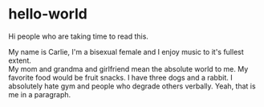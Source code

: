 # hello-world
Hi people who are taking time to read this. 

My name is Carlie, I'm a bisexual female and I enjoy music to it's fullest extent.  
My mom and grandma and girlfriend mean the absolute world to me. My favorite food would be fruit snacks. 
I have three dogs and a rabbit.  I absolutely hate gym and people who degrade others verbally. 
Yeah, that is me in a paragraph.  
